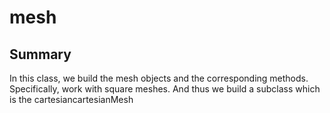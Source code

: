 # mesh
## Summary
In this class, we build the mesh objects and the corresponding methods. Specifically, work with square meshes. 
And thus we build a subclass which is the cartesiancartesianMesh